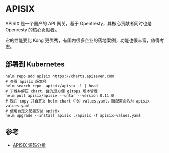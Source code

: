 # APISIX

APISIX 是一个国产的 API 网关，基于 Opentresty，其核心贡献者同时也是 Openresty 的核心贡献者。

它的性能要比 Kong 更优秀，有国内很多企业的落地案例，功能也很丰富，值得考虑。

## 部署到 Kubernetes

```shell
helm repo add apisix https://charts.apiseven.com
# 查看 apisix 版本号
helm search repo  apisix/apisix -l | head
# 下载并解压 chart，目的是方便 gitops 版本管理
helm pull apisix/apisix --untar --version 0.11.0
# 现在 copy 并自定义 helm chart 中的 values.yaml，新配置命名为 apisix-values.yaml
# 使用自定义配置安装 apisix
helm upgrade --install apisix ./apisix -f apisix-values.yaml
```

## 参考

- [APISIX 源码分析](https://shoujo.ink/2021/09/apisix-%E6%BA%90%E7%A0%81%E5%88%86%E6%9E%90/)
